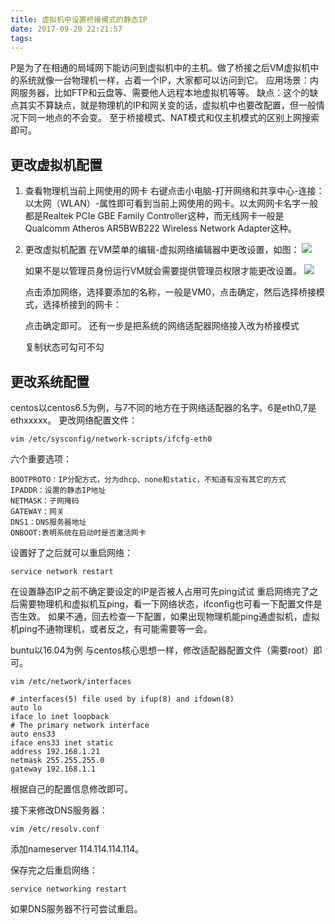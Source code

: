 ```yaml
---
title: 虚拟机中设置桥接模式的静态IP
date: 2017-09-20 22:21:57
tags:
---
```


P是为了在相通的局域网下能访问到虚拟机中的主机。做了桥接之后VM虚拟机中的系统就像一台物理机一样，占着一个IP，大家都可以访问到它。
应用场景：内网服务器，比如FTP和云盘等、需要他人远程本地虚拟机等等。
缺点：这个的缺点其实不算缺点，就是物理机的IP和网关变的话，虚拟机中也要改配置，但一般情况下同一地点的不会变。
至于桥接模式、NAT模式和仅主机模式的区别上网搜索即可。

## 更改虚拟机配置

1. 查看物理机当前上网使用的网卡
   右键点击小电脑-打开网络和共享中心-连接：以太网（WLAN）-属性即可看到当前上网使用的网卡。以太网网卡名字一般都是Realtek PCIe GBE Family Controller这种，而无线网卡一般是Qualcomm Atheros AR5BWB222 Wireless Network Adapter这种。

2. 更改虚拟机配置
   在VM菜单的编辑-虚拟网络编辑器中更改设置，如图：
   ![](https://qqx.im/mdimage/vmNet.jpg)


   如果不是以管理员身份运行VM就会需要提供管理员权限才能更改设置。
![](https://qqx.im/mdimage/vmNetSet.jpg)

   点击添加网络，选择要添加的名称，一般是VM0，点击确定，然后选择桥接模式，选择桥接到的网卡：

   点击确定即可。
   还有一步是把系统的网络适配器网络接入改为桥接模式


   复制状态可勾可不勾

##  更改系统配置

centos以centos6.5为例，与7不同的地方在于网络适配器的名字。6是eth0,7是ethxxxxx。
更改网络配置文件：

```
vim /etc/sysconfig/network-scripts/ifcfg-eth0
```

六个重要选项：

```
BOOTPROTO：IP分配方式，分为dhcp、none和static，不知道有没有其它的方式
IPADDR：设置的静态IP地址
NETMASK：子网掩码
GATEWAY：网关
DNS1：DNS服务器地址
ONBOOT:表明系统在启动时是否激活网卡
```

设置好了之后就可以重启网络：

```
service network restart
```

在设置静态IP之前不确定要设定的IP是否被人占用可先ping试试
重启网络完了之后需要物理机和虚拟机互ping，看一下网络状态，ifconfig也可看一下配置文件是否生效。
如果不通，回去检查一下配置，如果出现物理机能ping通虚拟机，虚拟机ping不通物理机，或者反之，有可能需要等一会。

buntu以16.04为例
与centos核心思想一样，修改适配器配置文件（需要root）即可。

```
vim /etc/network/interfaces
```

```
# interfaces(5) file used by ifup(8) and ifdown(8)
auto lo
iface lo inet loopback
# The primary network interface
auto ens33
iface ens33 inet static
address 192.168.1.21
netmask 255.255.255.0
gateway 192.168.1.1
```

根据自己的配置信息修改即可。

接下来修改DNS服务器：

```
vim /etc/resolv.conf
```

添加nameserver 114.114.114.114。

保存完之后重启网络：

```
service networking restart
```

如果DNS服务器不行可尝试重启。


